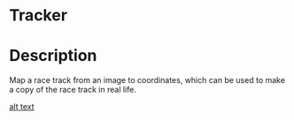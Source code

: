 # Tracker
# Description
Map a race track from an image to coordinates, which can be used to make a copy of the race track in real life.

[alt text](https://github.com/adam-p/markdown-here/raw/master/src/common/images/icon48.png "Logo Title Text 1")